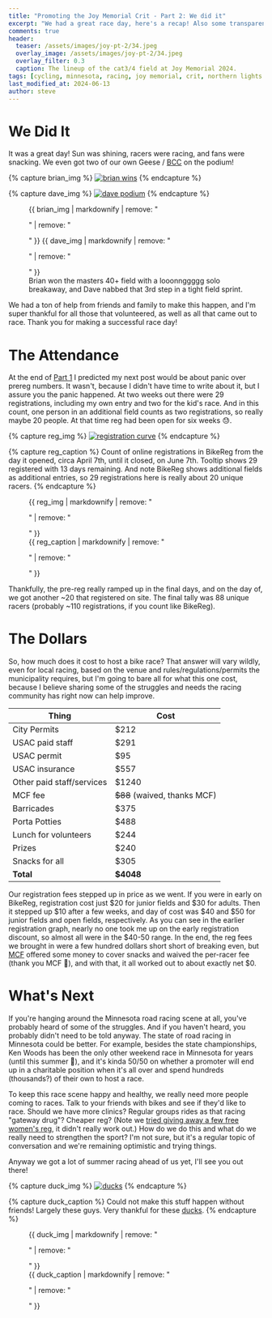 ```yaml
---
title: "Promoting the Joy Memorial Crit - Part 2: We did it"
excerpt: "We had a great race day, here's a recap! Also some transparency on income, expenses, and attendance."
comments: true
header:
  teaser: /assets/images/joy-pt-2/34.jpeg
  overlay_image: /assets/images/joy-pt-2/34.jpeg
  overlay_filter: 0.3
  caption: The lineup of the cat3/4 field at Joy Memorial 2024. 
tags: [cycling, minnesota, racing, joy memorial, crit, northern lights grand prix, new hope]
last_modified_at: 2024-06-13
author: steve
---
```


# We Did It
It was a great day! Sun was shining, racers were racing, and fans were snacking. We even got two of our own Geese / [BCC](https://www.beyondcategorycoaching.com/) on the podium!

{% capture brian_img %}
[![brian wins](/assets/images/joy-pt-2/master_brian.jpeg)](/assets/images/joy-pt-2/master_brian.jpeg)
{% endcapture %}

{% capture dave_img %}
[![dave podium](/assets/images/joy-pt-2/34_dave.jpeg)](/assets/images/joy-pt-2/34_dave.jpeg)
{% endcapture %}

<figure class=half>
  {{ brian_img | markdownify | remove: "<p>" | remove: "</p>" }}
  {{ dave_img | markdownify | remove: "<p>" | remove: "</p>" }}
  <figcaption>Brian won the masters 40+ field with a looonnggggg solo breakaway, and Dave nabbed that 3rd step in a tight field sprint.</figcaption>
</figure>

We had a ton of help from friends and family to make this happen, and I'm super thankful for all those that volunteered, as well as all that came out to race. Thank you for making a successful race day!

# The Attendance
At the end of [Part 1](/hosting-joy-memorial-pt-1/) I predicted my next post would be about panic over prereg numbers. It wasn't, because I didn't have time to write about it, but I assure you the panic happened. At two weeks out there were 29 registrations, including my own entry and two for the kid's race. And in this count, one person in an additional field counts as two registrations, so really maybe 20 people. At that time reg had been open for six weeks :sweat:.

{% capture reg_img %}
[![registration curve](/assets/images/joy-pt-2/reg-curve.png)](/assets/images/joy-pt-2/reg-curve.png)
{% endcapture %}

{% capture reg_caption %}
Count of online registrations in BikeReg from the day it opened, circa April 7th, until it closed, on June 7th. Tooltip shows 29 registered with 13 days remaining. And note BikeReg shows additional fields as additional entries, so 29 registrations here is really about 20 unique racers.
{% endcapture %}

<figure>
  {{ reg_img | markdownify | remove: "<p>" | remove: "</p>" }}
  <figcaption>{{ reg_caption | markdownify | remove: "<p>" | remove: "</p>" }}</figcaption>
</figure>

Thankfully, the pre-reg really ramped up in the final days, and on the day of, we got another ~20 that registered on site. The final tally was 88 unique racers (probably ~110 registrations, if you count like BikeReg). 

# The Dollars
So, how much does it cost to host a bike race? That answer will vary wildly, even for local racing, based on the venue and rules/regulations/permits the municipality requires, but I'm going to bare all for what this one cost, because I believe sharing some of the struggles and needs the racing community has right now can help improve. 

| Thing              | Cost               |
|--------------------|--------------------|
| City Permits       | $212               |
| USAC paid staff    | $291               |
| USAC permit        | $95                |
| USAC insurance     | $557               |
| Other paid staff/services  | $1240              |
| MCF fee            | ~~$88~~ (waived, thanks MCF) |
| Barricades         | $375               |
| Porta Potties      | $488               |
| Lunch for volunteers | $244             |
| Prizes             | $240               |
| Snacks for all     | $305               |
| **Total**          | **$4048**          |

Our registration fees stepped up in price as we went. If you were in early on BikeReg, registration cost just $20 for junior fields and $30 for adults. Then it stepped up $10 after a few weeks, and day of cost was $40 and $50 for junior fields and open fields, respectively. As you can see in the earlier registration graph, nearly no one took me up on the early registration discount, so almost all were in the $40-50 range. In the end, the reg fees we brought in were a few hundred dollars short short of breaking even, but [MCF](https://www.mncyclingfederation.org/) offered some money to cover snacks and waived the per-racer fee (thank you MCF :bow:), and with that, it all worked out to about exactly net $0.

# What's Next
If you're hanging around the Minnesota road racing scene at all, you've probably heard of some of the struggles. And if you haven't heard, you probably didn't need to be told anyway. The state of road racing in Minnesota could be better. For example, besides the state championships, Ken Woods has been the only other weekend race in Minnesota for years (until this summer :raised_hands:), and it's kinda 50/50 on whether a promoter will end up in a charitable position when it's all over and spend hundreds (thousands?) of their own to host a race. 

To keep this race scene happy and healthy, we really need more people coming to races. Talk to your friends with bikes and see if they'd like to race. Should we have more clinics? Regular groups rides as that racing "gateway drug"? Cheaper reg? (Note we [tried giving away a few free women's reg](https://www.instagram.com/p/C72ioNEM2x4/), it didn't really work out.) How do we do this and what do we really need to strengthen the sport? I'm not sure, but it's a regular topic of conversation and we're remaining optimistic and trying things. 

Anyway we got a lot of summer racing ahead of us yet, I'll see you out there!

{% capture duck_img %}
[![ducks](/assets/images/joy-pt-2/ducks.jpeg)](/assets/images/joy-pt-2/ducks.jpeg)
{% endcapture %}

{% capture duck_caption %}
Could not make this stuff happen without friends! Largely these guys. Very thankful for these [ducks](https://www.grayduckracing.com/).
{% endcapture %}

<figure>
  {{ duck_img | markdownify | remove: "<p>" | remove: "</p>" }}
  <figcaption>{{ duck_caption | markdownify | remove: "<p>" | remove: "</p>" }}</figcaption>
</figure>

